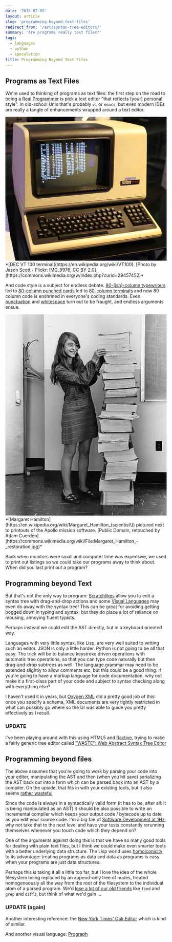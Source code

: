 ```yaml
---
date: '2018-02-09'
layout: article
slug: 'programming-beyond-text-files'
redirect_from: '/art/syntax-tree-editors/'
summary: 'Are programs really text files?'
tags:
  - languages
  - python
  - speculation
title: Programming Beyond Text Files
---
```


## Programs as Text Files

We're used to thinking of programs as text files: the first step on the road
to being a [Real Programmer](http://web.mit.edu/humor/Computers/real.programmers)
is pick a text editor "that reflects [your] personal style".  In old-school Unix 
that's probably `vi` or `emacs`, but even modern IDEs are really a tangle of
enhancements wrapped around a text editor.

<img src="img/dec-vt100.jpg" class="medium" alt="DEC VT100 Terminal"/>
*[DEC VT 100 terminal](https://en.wikipedia.org/wiki/VT100).
[Photo by Jason Scott - Flickr: IMG_9976, CC BY 2.0](https://commons.wikimedia.org/w/index.php?curid=29457452)*

And code style is a subject for endless debate.
[80-(ish)-column typewriters](https://en.wikipedia.org/wiki/Characters_per_line) led to 
[80-column punched cards](https://en.wikipedia.org/wiki/Punched_card#IBM_80-column_punched_card_format_and_character_codes)
led to [80-column terminals](https://en.wikipedia.org/wiki/VT100) and now 80 column
code is enshrined in everyone's coding standards.
Even [punctuation](https://en.wikipedia.org/wiki/Digraphs_and_trigraphs#C) and 
[whitespace](https://www.python.org/dev/peps/pep-0008/)
turn out to be fraught, and endless arguments ensue.

<img src="img/margaret-hamilton-800px.jpg" class="narrow" alt="Margaret Hamilton"/>
*[Margaret Hamilton](https://en.wikipedia.org/wiki/Margaret_Hamilton_(scientist\))
pictured next to printouts of the Apollo mission software.
[Public Domain, retouched by Adam Cuerden](https://commons.wikimedia.org/wiki/File:Margaret_Hamilton_-_restoration.jpg)*

Back when monitors were small and computer time was expensive, we used to print out listings
so we could take our programs away to think about.  When did you last print out a program?

## Programming beyond Text

But that's not the only way to program:
[Scratchlikes](https://wiki.scratch.mit.edu/wiki/Alternatives_to_Scratch#Drag_and_Drop_Programming)
allow you to edit a syntax tree with drag-and-drop actions and some 
[Visual Languages](/art/flobot-graphical-dataflow-language-for-robots/)
may even do away with the syntax tree!  This can be great for avoiding getting bogged
down in typing and syntax, but they do place a lot of reliance on mousing,
annoying fluent typists.

Perhaps instead we could edit the AST directly, but in a keyboard oriented way.
 
Languages with very little syntax, like Lisp, are very well suited to writing such an 
editor.  JSON is only a little harder.  Python is not going to be all that easy.
The trick will be to balance keystroke driven operations with automatic tree operations,
so that you can type code naturally but then drag-and-drop subtrees as well.
The language grammar may need to be extended slightly to allow comments etc, but this
could be a good thing: if you're going to have a markup language for code documentation,
why not make it a first-class part of your code and subject to syntax checking along with
everything else?

I haven't used it in years, but [Oxygen XML](https://www.oxygenxml.com/) did a pretty good
job of this: once you specify a schema, XML documents are very tightly restricted in what
can possibly go where so the UI was able to guide you pretty effectively as I recall.

### UPDATE

I've been playing around with this using HTML5 and [Ractive](https://ractive.js.org/),
trying to make a fairly generic tree editor called 
["WASTE": Web Abstract Syntax Tree Editor](/art/waste-web-abstract-syntax-tree-editor/)

## Programming beyond files

The above assumes that you're going to work by parsing your code into your editor,
manipulating the AST and then (when you hit save) serializing the AST back out into
a form which can be parsed back into an AST by a compiler.  On the upside, that fits
in with your existing tools, but it also seems
[rather wasteful](/art/deserialize-alter-serialize-antipattern/)

Since the code is always in a syntactically valid form (it has to be, after all: it is 
being manipulated as an AST) it should be also possible to write an incremental compiler
which keeps your output code / bytecode up to date as you edit your source code.  I'm a
big fan of
[Software Development at 1Hz](https://hackernoon.com/software-development-at-1-hz-5530bb58fc0e),
why not take that to the next level and have your tests constantly rerunning themselves
whenever you touch code which they depend on?

One of the arguments against doing this is that we have so many good tools for dealing
with plain text files, but I think we
could make even smarter tools with a better underlying data structure.  The Lisp
world uses [homoiconicity](https://en.wikipedia.org/wiki/Homoiconicity) to its 
advantage: treating programs as data and data as programs is easy when your programs
are just data structures.

Perhaps this is taking it all a little too far, but I love the idea of the whole 
filesystem being replaced by an append-only tree of nodes, treated homogeneously all the way
from the root of the filesystem to the individual atom of a parsed program.  We'd
[lose a lot of our old friends](/art/a-canticle-for-diff3/)
like `find` and `grep` and `diff3`, but think of what we'd gain ...

### UPDATE (again)

Another interesting reference: the [New York Times' Oak Editor](https://open.nytimes.com/building-a-text-editor-for-a-digital-first-newsroom-f1cb8367fc21) which is kind of similar.

And another visual language: [Prograph](https://medium.com/@noelrap/prograph-c3caa90b89e8)
